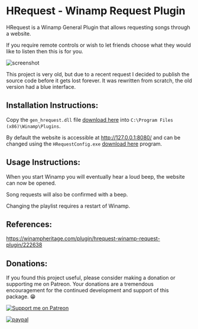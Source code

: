 # HRequest - Winamp Request Plugin

HRequest is a Winamp General Plugin that allows requesting songs through a website.

If you require remote controls or wish to let friends choose what they would like to listen then this is for you.

![screenshot](https://user-images.githubusercontent.com/7905726/156252519-2865455c-3a05-4757-b1db-24e012130d10.png)

This project is very old, but due to a recent request I decided to publish the source code before it gets lost forever. It was rewritten from scratch, the old version had a blue interface.

## Installation Instructions:

Copy the `gen_hrequest.dll` file [download here](https://github.com/Henry00IS/HRequest/raw/master/build/gen_hrequest.dll) into `C:\Program Files (x86)\Winamp\Plugins`.

By default the website is accessible at http://127.0.0.1:8080/ and can be changed using the `HRequestConfig.exe` [download here](https://github.com/Henry00IS/HRequest/raw/master/build/HRequestConfig.exe) program.

## Usage Instructions:

When you start Winamp you will eventually hear a loud beep, the website can now be opened.

Song requests will also be confirmed with a beep.

Changing the playlist requires a restart of Winamp.

## References:

https://winampheritage.com/plugin/hrequest-winamp-request-plugin/222638

## Donations:

If you found this project useful, please consider making a donation or supporting me on Patreon. Your donations are a tremendous encouragement for the continued development and support of this package. 😁

[![Support me on Patreon](https://img.shields.io/endpoint.svg?url=https%3A%2F%2Fshieldsio-patreon.vercel.app%2Fapi%3Fusername%3Dhenrydejongh%26type%3Dpatrons&style=for-the-badge)](https://patreon.com/henrydejongh)

[![paypal](https://www.paypalobjects.com/en_US/i/btn/btn_donateCC_LG.gif)](https://paypal.me/henrydejongh)
